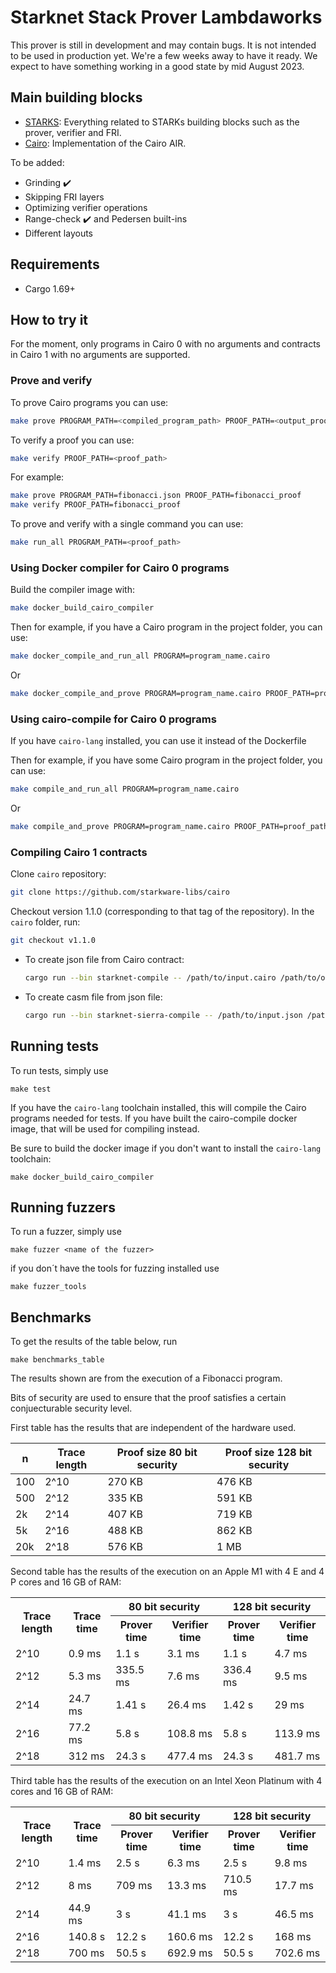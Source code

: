 # Starknet Stack Prover Lambdaworks
This prover is still in development and may contain bugs. It is not intended to be used in production yet. We're a few weeks away to have it ready.
We expect to have something working in a good state by mid August 2023.

## Main building blocks

- [STARKS](https://github.com/lambdaclass/lambdaworks_cairo_prover/tree/main/src/starks): Everything related to STARKs building blocks such as the prover, verifier and FRI.
- [Cairo](https://github.com/lambdaclass/lambdaworks_cairo_prover/tree/main/src/cairo): Implementation of the Cairo AIR.

To be added:

- Grinding ✔️
- Skipping FRI layers
- Optimizing verifier operations
- Range-check ✔️ and Pedersen built-ins
- Different layouts

## Requirements

- Cargo 1.69+
  
## How to try it

For the moment, only programs in Cairo 0 with no arguments and contracts in Cairo 1 with no arguments are supported.

### Prove and verify

To prove Cairo programs you can use:

```bash
make prove PROGRAM_PATH=<compiled_program_path> PROOF_PATH=<output_proof_path>
```

To verify a proof you can use:
  
```bash
make verify PROOF_PATH=<proof_path>
```

For example:

```bash
make prove PROGRAM_PATH=fibonacci.json PROOF_PATH=fibonacci_proof
make verify PROOF_PATH=fibonacci_proof
```

To prove and verify with a single command you can use:

```bash
make run_all PROGRAM_PATH=<proof_path>
```


### Using Docker compiler for Cairo 0 programs

Build the compiler image with:

```bash
make docker_build_cairo_compiler
```

Then for example, if you have a Cairo program in the project folder, you can use:

```bash
make docker_compile_and_run_all PROGRAM=program_name.cairo
```

Or

```bash
make docker_compile_and_prove PROGRAM=program_name.cairo PROOF_PATH=proof_path
```

### Using cairo-compile for Cairo 0 programs

If you have `cairo-lang` installed, you can use it instead of the Dockerfile

Then for example, if you have some Cairo program in the project folder, you can use:

```bash
make compile_and_run_all PROGRAM=program_name.cairo
```

Or 

```bash
make compile_and_prove PROGRAM=program_name.cairo PROOF_PATH=proof_path
```

### Compiling Cairo 1 contracts

Clone `cairo` repository:

``` bash
git clone https://github.com/starkware-libs/cairo
```

Checkout version 1.1.0 (corresponding to that tag of the repository). In the `cairo` folder, run:

``` bash
git checkout v1.1.0
```

- To create json file from Cairo contract:

  ``` bash
  cargo run --bin starknet-compile -- /path/to/input.cairo /path/to/output.json
  ```

- To create casm file from json file:

  ``` bash
  cargo run --bin starknet-sierra-compile -- /path/to/input.json /path/to/output.casm
  ```

## Running tests
To run tests, simply use
```
make test
```
If you have the `cairo-lang` toolchain installed, this will compile the Cairo programs needed
for tests.
If you have built the cairo-compile docker image, that will be used for compiling instead.

Be sure to build the docker image if you don't want to install the `cairo-lang` toolchain:
```
make docker_build_cairo_compiler
```

## Running fuzzers
To run a fuzzer, simply use 

```
make fuzzer <name of the fuzzer>
```

if you don´t have the tools for fuzzing installed use

```
make fuzzer_tools
```

## Benchmarks

To get the results of the table below, run

```
make benchmarks_table
```

The results shown are from the execution of a Fibonacci program.

Bits of security are used to ensure that the proof satisfies a certain conjuecturable security level.

First table has the results that are independent of the hardware used.

| n   | Trace length | Proof size 80 bit security | Proof size 128 bit security |
|-----|--------------|----------------------------|-----------------------------|
| 100 | 2^10         | 270 KB                     | 476 KB                      |
| 500 | 2^12         | 335 KB                     | 591 KB                      |
| 2k  | 2^14         | 407 KB                     | 719 KB                      |
| 5k  | 2^16         | 488 KB                     | 862 KB                      |
| 20k | 2^18         | 576 KB                     | 1 MB                        |

Second table has the results of the execution on an Apple M1 with 4 E and 4 P cores and 16 GB of RAM:

<table>
    <tr>
        <th rowspan="2">Trace length</th>
        <th rowspan="2">Trace time</th>
        <th colspan="2" style="text-align:center">80 bit security</th>
        <th colspan="2" style="text-align:center">128 bit security</th>
    </tr>
    <tr>
        <th>Prover time</th>
        <th>Verifier time</th>
        <th>Prover time</th>
        <th>Verifier time</th>
    </tr>
    <tr>
        <td>2^10</td>
        <td>0.9 ms</td>
        <td>1.1 s</td>
        <td>3.1 ms</td>
        <td>1.1 s</td>
        <td>4.7 ms</td>
    </tr>
    <tr>
        <td>2^12</td>
        <td>5.3 ms</td>
        <td>335.5 ms</td>
        <td>7.6 ms</td>
        <td>336.4 ms</td>
        <td>9.5 ms</td>
    </tr>
    <tr>
        <td>2^14</td>
        <td>24.7 ms</td>
        <td>1.41 s</td>
        <td>26.4 ms</td>
        <td>1.42 s</td>
        <td>29 ms</td>
    </tr>
    <tr>
        <td>2^16</td>
        <td>77.2 ms</td>
        <td>5.8 s</td>
        <td>108.8 ms</td>
        <td>5.8 s</td>
        <td>113.9 ms</td>
    </tr>
    <tr>
        <td>2^18</td>
        <td>312 ms</td>
        <td>24.3 s</td>
        <td>477.4 ms</td>
        <td>24.3 s</td>
        <td>481.7 ms</td>
    </tr>
</table>

Third table has the results of the execution on an Intel Xeon Platinum with 4 cores and 16 GB of RAM:

<table>
     <tr>
        <th rowspan="2">Trace length</th>
        <th rowspan="2">Trace time</th>
        <th colspan="2" style="text-align:center">80 bit security</th>
        <th colspan="2" style="text-align:center">128 bit security</th>
    </tr>
    <tr>
        <th>Prover time</th>
        <th>Verifier time</th>
        <th>Prover time</th>
        <th>Verifier time</th>
    </tr>
    <tr>
        <td>2^10</td>
        <td>1.4 ms</td>
        <td>2.5 s</td>
        <td>6.3 ms</td>
        <td>2.5 s</td>
        <td>9.8 ms</td>
    </tr>
    <tr>
        <td>2^12</td>
        <td>8 ms</td>
        <td>709 ms</td>
        <td>13.3 ms</td>
        <td>710.5 ms</td>
        <td>17.7 ms</td>
    </tr>
    <tr>
        <td>2^14</td>
        <td>44.9 ms</td>
        <td>3 s</td>
        <td>41.1 ms</td>
        <td>3 s</td>
        <td>46.5 ms</td>
    </tr>
    <tr>
        <td>2^16</td>
        <td>140.8 s</td>
        <td>12.2 s</td>
        <td>160.6 ms</td>
        <td>12.2 s</td>
        <td>168 ms</td>
    </tr>
    <tr>
        <td>2^18</td>
        <td>700 ms</td>
        <td>50.5 s</td>
        <td>692.9 ms</td>
        <td>50.5 s</td>
        <td>702.6 ms</td>
    </tr>
</table>
